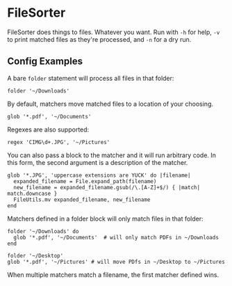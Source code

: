 # FileSorter

FileSorter does things to files.  Whatever you want.  Run with `-h` for help, `-v` to print matched files as they're processed, and `-n` for a dry run.

## Config Examples
A bare `folder` statement will process all files in that folder:

	folder '~/Downloads'

By default, matchers move matched files to a location of your choosing.

	glob '*.pdf', '~/Documents'

Regexes are also supported:

	regex 'CIMG\d+.JPG', '~/Pictures'

You can also pass a block to the matcher and it will run arbitrary code.  In this form, the second argument is a description of the matcher.

	glob '*.JPG', 'uppercase extensions are YUCK' do |filename|
	  expanded_filename = File.expand_path(filename)
	  new_filename = expanded_filename.gsub(/\.[A-Z]+$/) { |match| match.downcase }
	  FileUtils.mv expanded_filename, new_filename
	end

Matchers defined in a folder block will only match files in that folder:

	folder '~/Downloads' do
	  glob '*.pdf', '~/Documents'  # will only match PDFs in ~/Downloads
	end

	folder '~/Desktop'
	glob '*.pdf', '~/Pictures' # will move PDfs in ~/Desktop to ~/Pictures
	
When multiple matchers match a filename, the first matcher defined wins.